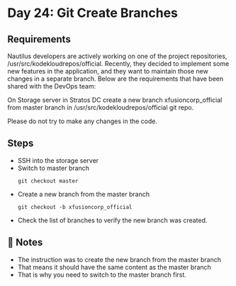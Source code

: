 # Day 24: Git Create Branches

## Requirements
Nautilus developers are actively working on one of the project repositories, /usr/src/kodekloudrepos/official. Recently, they decided to implement some new features in the application, and they want to maintain those new changes in a separate branch. Below are the requirements that have been shared with the DevOps team:

On Storage server in Stratos DC create a new branch xfusioncorp_official from master branch in /usr/src/kodekloudrepos/official git repo.

Please do not try to make any changes in the code.

## Steps

- SSH into the storage server
- Switch to master branch
  ```console
  git checkout master
  ```
- Create a new branch from the master branch
  ```console
  git checkout -b xfusioncorp_official
  ```
- Check the list of branches to verify the new branch was created.

## 📝 Notes
- The instruction was to create the new branch from the master branch
- That means it should have the same content as the master branch
- That is why you need to switch to the master branch first.
